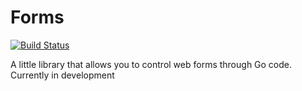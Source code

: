 Forms
=====
[![Build Status](https://travis-ci.org/Danzabar/forms.svg)](https://travis-ci.org/Danzabar/forms)

A little library that allows you to control web forms through Go code. Currently in development
